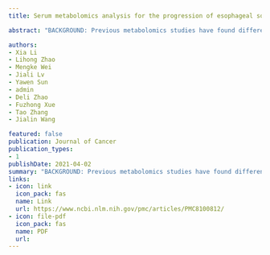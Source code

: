 ```yaml
---
title: Serum metabolomics analysis for the progression of esophageal squamous cell carcinoma

abstract: "BACKGROUND: Previous metabolomics studies have found differences in metabolic characteristics between the healthy and ESCC patients. However, few of these studies concerned the whole process of the progression of ESCC. This study aims to explore serum metabolites associated with the progression of ESCC. METHODS: Serum samples from 653 participants (305 normal, 77 esophagitis, 228 LGD, and 43 HGD/ESCC) were examined by ultra-high performance liquid chromatography quadruple time-of-flight mass spectrometry (UHPLC-QTOF/MS). Principal component analysis (PCA) was first applied to obtain an overview of the clustering trend for the multidimensional data. Fuzzy c-means (FCM) clustering was then used to screen metabolites with a changing tendency in the progression of ESCC. Univariate ordinal logistic regression analysis and multiple ordinal logistic regression analysis were applied to …"

authors:
- Xia Li
- Lihong Zhao
- Mengke Wei
- Jiali Lv
- Yawen Sun
- admin
- Deli Zhao
- Fuzhong Xue
- Tao Zhang
- Jialin Wang

featured: false
publication: Journal of Cancer
publication_types:
- 1
publishDate: 2021-04-02
summary: "BACKGROUND: Previous metabolomics studies have found differences in metabolic characteristics between the healthy and ESCC patients. However, few of these studies concerned the whole process of the progression of ESCC. This study aims to explore serum metabolites associated with the progression of ESCC. METHODS: Serum samples from 653 participants (305 normal, 77 esophagitis, 228 LGD, and 43 HGD/ESCC) were examined by ultra-high performance liquid chromatography quadruple time-of-flight mass spectrometry (UHPLC-QTOF/MS). Principal component analysis (PCA) was first applied to obtain an overview of the clustering trend for the multidimensional data. Fuzzy c-means (FCM) clustering was then used to screen metabolites with a changing tendency in the progression of ESCC. Univariate ordinal logistic regression analysis and multiple ordinal logistic regression analysis were applied to …"
links:
- icon: link
  icon_pack: fas
  name: Link
  url: https://www.ncbi.nlm.nih.gov/pmc/articles/PMC8100812/
- icon: file-pdf
  icon_pack: fas
  name: PDF
  url: 
---
```

